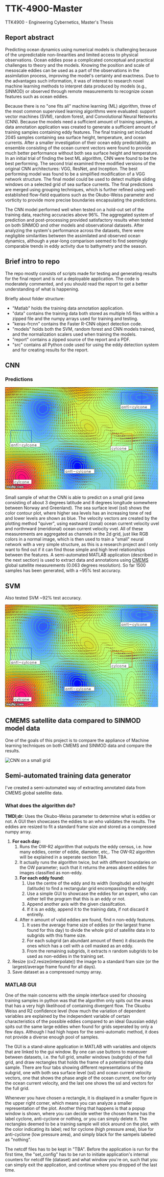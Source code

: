 # TTK-4900-Master
TTK4900 - Engineering Cybernetics, Master's Thesis

## Report abstract

Predicting ocean dynamics using numerical models is challenging because of the unpredictable non-linearities and limited access to physical observations. Ocean eddies pose a complicated conceptual and practical challenges to theory and the models. Knowing the position and scale of mesoscale eddies can be used as a part of the observations in the assimilation process, improving the model's certainty and exactness. Due to the advantages such information, it was of interest to research novel machine learning methods to interpret data produced by models (e.g., SINMOD) or observed through remote measurements to recognize ocean features such as ocean eddies.

Because there is no "one fits all" machine learning (ML) algorithm, three of the most common supervised learning algorithms were evaluated: support vector machines (SVM), random forest, and Convolutional Neural Networks (CNN). Because the models need a sufficient amount of training samples, a data annotation application was created to generate a sufficient amount of training samples containing eddy features. The final training set included 2045 samples containing sea surface height, temperature, and ocean currents. After a smaller investigation of their ocean eddy predictability, an ensemble consisting of the ocean current vectors were found to provide much better performance without both sea surface height and temperature. In an initial trial of finding the best ML algorithm, CNN were found to be the best performing. The second trial examined three modified versions of the original CNN architectures: VGG, ResNet, and Inception. The best performing model was found to be a simplified modification of a VGG network structure. The final model could be used to detect multiple sliding windows on a selected grid of sea surface currents. The final predictions are merged using grouping techniques, which is further refined using well-established flow-field equations such as the Okubo-Weiss parameter and vorticity to provide more precise boundaries encapsulating the predictions.

The CNN model performed well when tested on a hold-out set of the training data, reaching accuracies above 96\%. The aggregated system of prediction and post-processing provided satisfactory results when tested on both SINMOD and other models and observational datasets. After analyzing the system's performance across the datasets, there were negligible similarities between the assimilated and observed ocean dynamics, although a year-long comparison seemed to find seemingly comparable trends in eddy activity due to bathymetry and the season.

## Brief intro to repo
The repo mostly consists of scripts made for testing and generating results for the final report and is not a deployable application. The code is moderately commented, and you should read the report to get a better understanding of what is happening.

Briefly about folder structure:
* "Matlab" holds the training data annotation application.
* "data" contains the training data both stored as multiple h5 files within a zipped file and the numpy arrays used for training and testing.
* "keras-frcnn" contains the Faster R-CNN object detection code.
* "models" holds both the SVM, random forest and CNN models trained, and the normalization scalers used when training the models.
* "report" contains a zipped source of the report and a PDF.
* "src" contains all Python code used for using the eddy detection system and for creating results for the report.

## CNN 

### Predictions

![CNN on a small grid](images/realtime/svm_pred.gif)

Small sample of what the CNN is able to predict on a small grid (area consisting of about 3 degrees latitude and 8 degrees longitude somewhere between Norway and Greenland).  The sea surface level (ssl) shows the color contour plot, where higher sea levels has an increasing tone of red and lower levels are shown as blue. The velocity vectors are created by the plotting method "quiver", using eastward (zonal) ocean current velocity uvel and northrward (meridional) ocean current velocity vvel. All of these measurements are aggregated as channels in the 2d grid, just like RGB colors in a normal image, which is then used to train a "small" neural network with a very simple structure, as this is a research project and I only want to find out if it can find those simple and high level relationships between the features. A semi-automated MATLAB application (described in the next section) is used to extract data and annotations using [CMEMS](http://marine.copernicus.eu) global satellite measurements (0.063 degrees resolution). So far 1500 samples has been generated, with a ~95% test accuracy.

## SVM

Also tested SVM ~92% test accuracy.

![SVM on a small grid](images/realtime/svm_pred.gif)

## CMEMS satellite data compared to SINMOD model data

One of the goals of this project is to compare the appliance of Machine learning techniques on both CMEMS and SINMOD data and compare the results.

![CNN on a small grid](images/realtime/SatSin1.gif)

## Semi-automated training data generator

I've created a semi-automated way of extracting annotated data from CMEMS global satellite data. 

### What does the algorithm do?
**TMDI;dr:** Uses the Okubo-Weiss parameter to determine what is eddies or not. A GUI then showcases the eddies to an who validates the results. The eddies are resized to fit a standard frame size and stored as a compressed numpy array.


1. **For each day:** 
    1. Runs the OW-R2 algorithm that outputs the eddy census, i.e. how many eddies, center of eddie, diameter, etc,. The OW-R2 algorithm will be explained in a seperate section TBA. 
    1. It actually runs the algorithm twice, but with different boundaries on the OW parameter; such that it returns the areas absent eddies for images classified as non-eddy.
    1. **For each eddy found:**
        1. Use the centre of the eddy and its width (longitude) and height (latitude) to find a rectangular grid encompassing the eddy.
        1. Use a simple GUI to showcase the eddies for an expert, who can either tell the program that this is an eddy or not.
        1. Append another axis with the given classifcation.
        1. If it is an eddy, append it to the training data, if not discard it entirelly.
    1. After n amount of valid eddies are found, find n non-eddy features.
        1. It uses the average frame size of eddies (or the largest frame found for this day) to divide the whole grid of satellite data in to subgrids with this frame size.
        1. For each subgrid (an abundant amount of them) it discards the ones which has a cell with a cell masked as an eddy.
        1. From the remaining subgrids, it extracts n random subgrids to be used as non-eddies in the training set.
2. Resize (cv2.resize(interpolate)) the image to a standard fram size (or the largest/average frame found for all days).
3. Save dataset as a compressed numpy array.
  
### MATLAB GUI

One of the main concerns with the simple interface used for choosing training samples in python was that the algorithm only spits out the areas that has a very high likelihood of containing divergent flow. The Okuobu Weiss and R2 confidence level (how much the variation of dependent variables are explained by the independent variable of certain characteristics of the possible eddies compared to an ideal Gaussian eddy) spits out the same large eddies when found for grids seperated by only a few days. Although I had high hopes for the semi-automatic method, it does not provide a diverse enough pool of samples.

The GUI is a stand-alone application in MATLAB with variables and objects that are linked to the gui window. By one can use buttons to maneuver between datasets, i.e. the full grid, smaller windows (subgrids) of the full grid, and draw rectangles that holds the frame of a potential training data sample. There are four tabs showing different representations of the subgrid, one with both sea surface level (ssl) and ocean current velocity vectors, one that shows the phase angle of the ocean current, one for only the ocean current velocity, and the last one shows the ssl and vectors for the full grid. 

Whenever you have chosen a rectangle, it is displayed in a smaller figure in the upper right corner, which means you can analyze a smaller representation of the plot. Another thing that happens is that a popup window is shown, where you can decide wether the chosen frame has the label cyclone, anti-cyclone or nothing, or you can simply delete it. The rectangles deemed to be a training sample will stick around on the plot, with the color indicating its label; red for cyclone (high pressure area), blue for anti-cyclone (low pressure area), and simply black for the sampels labeled as "nothing".

The netcdf files has to be kept in "TBA". Before the application is run for the first time, the "set_config" has to be run to initiate application's internal counters for netcdf file (dataset) and what window you're on, such that you can simply exit the application, and continue where you dropped of the last time.
